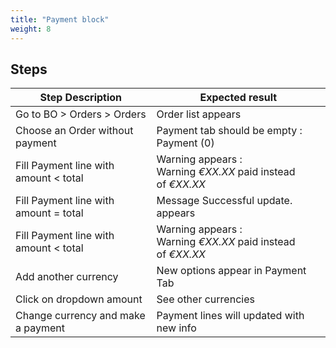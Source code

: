 ```yaml
---
title: "Payment block"
weight: 8
---
```

## Steps
| Step Description | Expected result |
| ----- | ----- |
| Go to BO > Orders > Orders | Order list appears |
| Choose an Order without payment | Payment tab should be empty : Payment (0) |
| Fill Payment line with amount < total | Warning appears : <br>Warning *€XX.XX* paid instead of *€XX.XX* |
| Fill Payment line with amount = total | Message Successful update. appears |
| Fill Payment line with amount < total | Warning appears : <br>Warning *€XX.XX* paid instead of *€XX.XX* |
| Add another currency | New options appear in Payment Tab |
| Click on dropdown amount | See other currencies |
| Change currency and make a payment | Payment lines will updated with new info |
